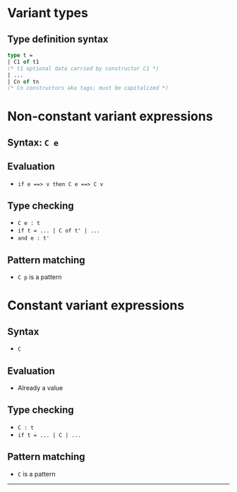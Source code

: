 # Variant types
## Type definition syntax
```ocaml
type t =
| C1 of t1 
(* t1 optional data carried by constructor C1 *)
| ...
| Cn of tn 
(* Cn constructors aka tags; must be capitalized *)
```
# Non-constant variant expressions
## Syntax: `C e`
## Evaluation
- `if e ==> v then C e ==> C v`
## Type checking
- `C e : t`
- `if t = ... | C of t' | ...`
- `and e : t'`
## Pattern matching
- `C p` is a pattern
# Constant variant expressions
## Syntax 
- `C`
## Evaluation
- Already a value
## Type checking
- `C : t`
- `if t = ... | C | ...`
## Pattern matching
- `C` is a pattern
------------------------
